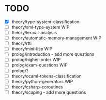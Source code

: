# TODO

- [X] theory/type-system-classification
- [ ] theory/sml-type-system WIP
- [ ] theory/lexical-analysis
- [ ] theory/automatic-memory-management WIP
- [ ] theory/rtti
- [ ] theory/mini-lisp WIP
- [ ] prolog/introduction - add more questions
- [ ] prolog/higher-order WIP
- [ ] prolog/exam-questions WIP
- [ ] prolog/?
- [ ] theory/ocaml-tokens-classification
- [ ] theory/python-generators WIP
- [ ] theory/csharp-coroutines
- [ ] theory/scoping - add more questions
